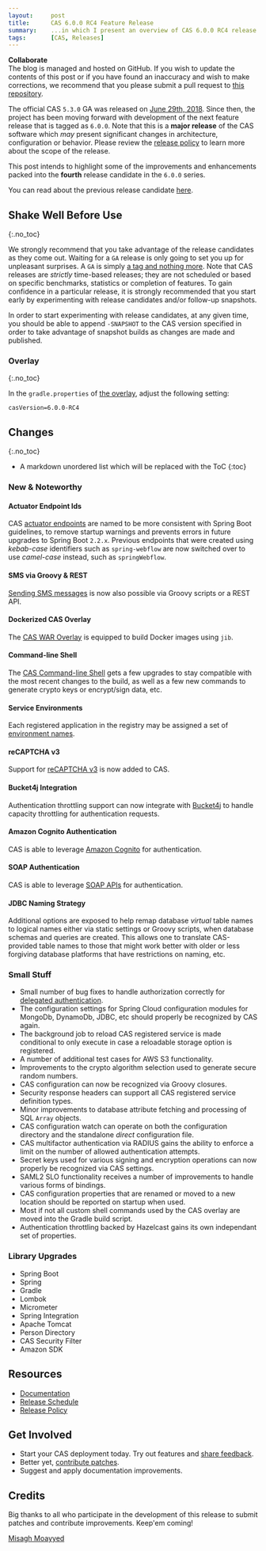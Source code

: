 ```yaml
---
layout:     post
title:      CAS 6.0.0 RC4 Feature Release
summary:    ...in which I present an overview of CAS 6.0.0 RC4 release.
tags:       [CAS, Releases]
---
```


<!--
<div class="alert alert-danger">
  <strong>WATCH OUT!</strong><br/>This post is not official yet and may be heavily edited as CAS development makes progress. <a href="https://apereo.github.io/feed.xml">Watch</a> for further updates.
</div>
-->

<div class="alert alert-success">
  <strong>Collaborate</strong><br/>The blog is managed and hosted on GitHub. If you wish to update the contents of this post or if you have found an inaccuracy and wish to make corrections, we recommend that you please submit a pull request to <a href="https://github.com/apereo/apereo.github.io">this repository</a>.
</div>

The official CAS `5.3.0` GA was released on [June 29th, 2018](https://github.com/apereo/cas/releases/tag/v5.3.0). Since then, the project has been moving forward with development of the next feature release that is tagged as `6.0.0`. Note that this is a **major release** of the CAS software which *may* present significant changes in architecture, configuration or behavior. Please review the [release policy](https://apereo.github.io/cas/developer/Release-Policy.html) to learn more about the scope of the release.

This post intends to highlight some of the improvements and enhancements packed into the **fourth** release candidate in the `6.0.0` series.

You can read about the previous release candidate [here](https://apereo.github.io/2018/10/26/600rc3-release/).

## Shake Well Before Use
{:.no_toc}

We strongly recommend that you take advantage of the release candidates as they come out. Waiting for a `GA` release is only going to set you up for unpleasant surprises. A `GA` is simply [a tag and nothing more](https://apereo.github.io/2017/03/08/the-myth-of-ga-rel/). Note that CAS releases are *strictly* time-based releases; they are not scheduled or based on specific benchmarks, statistics or completion of features. To gain confidence in a particular release, it is strongly recommended that you start early by experimenting with release candidates and/or follow-up snapshots.

In order to start experimenting with release candidates, at any given time, you should be able to append `-SNAPSHOT` to the CAS version specified in order to take advantage of snapshot builds as changes are made and published.

### Overlay
{:.no_toc}

In the `gradle.properties` of [the overlay](https://github.com/apereo/cas-overlay-template), adjust the following setting:

```properties
casVersion=6.0.0-RC4
```

## Changes
{:.no_toc}

* A markdown unordered list which will be replaced with the ToC
{:toc}

### New & Noteworthy

#### Actuator Endpoint Ids

CAS [actuator endpoints](https://apereo.github.io/cas/development/installation/Monitoring-Statistics.html) are named to be more consistent with Spring Boot guidelines, to remove startup warnings and prevents errors in future upgrades to Spring Boot `2.2.x`. Previous endpoints that were created using *kebab-case* identifiers such as `spring-webflow` are now switched over to use *camel-case* instead, such as `springWebflow`.

#### SMS via Groovy & REST

[Sending SMS messages](https://apereo.github.io/cas/development/installation/SMS-Messaging-Configuration.html) is now also possible via Groovy scripts or a REST API.

#### Dockerized CAS Overlay

The [CAS WAR Overlay](https://github.com/apereo/cas-overlay-template) is equipped to build Docker images using `jib`.

#### Command-line Shell

The [CAS Command-line Shell](https://apereo.github.io/cas/development/installation/Configuring-Commandline-Shell.html) gets a few upgrades to stay compatible with the most recent changes to the build, as well as a few new commands to generate crypto keys or encrypt/sign data, etc.

#### Service Environments

Each registered application in the registry may be assigned a set of [environment names](https://apereo.github.io/cas/development/services/Configuring-Service-Environments.html).

#### reCAPTCHA v3

Support for [reCAPTCHA v3](https://apereo.github.io/cas/development/integration/Configuring-Google-reCAPTCHA.html) is now added to CAS.

#### Bucket4j Integration

Authentication throttling support can now integrate with [Bucket4j](https://apereo.github.io/cas/development/installation/Configuring-Authentication-Throttling.html) to handle capacity throttling for authentication requests.

#### Amazon Cognito Authentication

CAS is able to leverage [Amazon Cognito](https://apereo.github.io/cas/development/installation/AWS-Cognito-Authentication.html) for authentication.

#### SOAP Authentication

CAS is able to leverage [SOAP APIs](https://apereo.github.io/cas/development/installation/SOAP-Authentication.html) for authentication.

#### JDBC Naming Strategy

Additional options are exposed to help remap database *virtual* table names to logical names either via static settings or Groovy scripts, 
when database schemas and queries are created. This allows one to translate CAS-provided table names to those that might work better 
with older or less forgiving database platforms that have restrictions on naming, etc.

### Small Stuff

- Small number of bug fixes to handle authorization correctly for [delegated authentication](https://apereo.github.io/cas/development/integration/Delegate-Authentication.html).
- The configuration settings for Spring Cloud configuration modules for MongoDb, DynamoDb, JDBC, etc should properly be recognized by CAS again.
- The background job to reload CAS registered service is made conditional to only execute in case a reloadable storage option is registered.
- A number of additional test cases for AWS S3 functionality.
- Improvements to the crypto algorithm selection used to generate secure random numbers.
- CAS configuration can now be recognized via Groovy closures.
- Security response headers can support all CAS registered service definition types.
- Minor improvements to database attribute fetching and processing of SQL `Array` objects.
- CAS configuration watch can operate on both the configuration directory and the standalone *direct* configuration file.
- CAS multifactor authentication via RADIUS gains the ability to enforce a limit on the number of allowed authentication attempts.
- Secret keys used for various signing and encryption operations can now properly be recognized via CAS settings.
- SAML2 SLO functionality receives a number of improvements to handle various forms of bindings.
- CAS configuration properties that are renamed or moved to a new location should be reported on startup when used.
- Most if not all custom shell commands used by the CAS overlay are moved into the Gradle build script.
- Authentication throttling backed by Hazelcast gains its own independant set of properties.

### Library Upgrades

- Spring Boot
- Spring
- Gradle
- Lombok
- Micrometer
- Spring Integration
- Apache Tomcat
- Person Directory
- CAS Security Filter
- Amazon SDK

## Resources

- [Documentation](https://apereo.github.io/cas/development/)
- [Release Schedule](https://github.com/apereo/cas/milestones)
- [Release Policy](https://apereo.github.io/cas/developer/Release-Policy.html)

## Get Involved

- Start your CAS deployment today. Try out features and [share feedback](https://apereo.github.io/cas/Mailing-Lists.html).
- Better yet, [contribute patches](https://apereo.github.io/cas/developer/Contributor-Guidelines.html).
- Suggest and apply documentation improvements.

## Credits

Big thanks to all who participate in the development of this release to submit patches and contribute improvements. Keep'em coming!

[Misagh Moayyed](https://twitter.com/misagh84)
